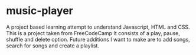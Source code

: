 # music-player
A project based learning attempt to understand Javascript, HTML and CSS. This is a project taken from FreeCodeCamp
It consists of a play, pause, shuffle and delete option.
Future additions I want to make are to add songs, search for songs and create a playlist.
